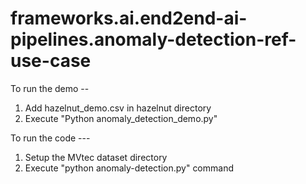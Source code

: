 # frameworks.ai.end2end-ai-pipelines.anomaly-detection-ref-use-case

To run the demo --
1. Add hazelnut_demo.csv in hazelnut directory
2. Execute "Python anomaly_detection_demo.py"


To run the code ---

1. Setup the MVtec dataset directory
2. Execute "python anomaly-detection.py" command
